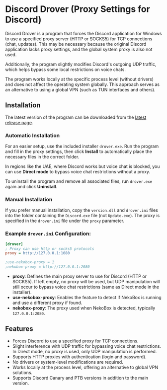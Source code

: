 # Discord Drover (Proxy Settings for Discord)

Discord Drover is a program that forces the Discord application for Windows to use a specified proxy server (HTTP or SOCKS5) for TCP connections (chat, updates). This may be necessary because the original Discord application lacks proxy settings, and the global system proxy is also not used.

Additionally, the program slightly modifies Discord's outgoing UDP traffic, which helps bypass some local restrictions on voice chats.

The program works locally at the specific process level (without drivers) and does not affect the operating system globally. This approach serves as an alternative to using a global VPN (such as TUN interfaces and others).

## Installation

The latest version of the program can be downloaded from the [latest release page](https://github.com/hdrover/discord-drover/releases/latest).

### Automatic Installation

For an easier setup, use the included installer `drover.exe`. Run the program and fill in the proxy settings, then click **Install** to automatically place the necessary files in the correct folder.

In regions like the UAE, where Discord works but voice chat is blocked, you can use **Direct mode** to bypass voice chat restrictions without a proxy.

To uninstall the program and remove all associated files, run `drover.exe` again and click **Uninstall**.

### Manual Installation

If you prefer manual installation, copy the `version.dll` and `drover.ini` files into the folder containing the `Discord.exe` file (not `Update.exe`). The proxy is specified in the `drover.ini` file under the `proxy` parameter.

### Example `drover.ini` Configuration:

```ini
[drover]
; Proxy can use http or socks5 protocols
proxy = http://127.0.0.1:1080

;use-nekobox-proxy = 1
;nekobox-proxy = http://127.0.0.1:2080
```

- **proxy**: Defines the main proxy server to use for Discord (HTTP or SOCKS5). If left empty, no proxy will be used, but UDP manipulation will still occur to bypass voice chat restrictions (same as Direct mode in the installer).
- **use-nekobox-proxy**: Enables the feature to detect if NekoBox is running and use a different proxy if found.
- **nekobox-proxy**: The proxy used when NekoBox is detected, typically `127.0.0.1:2080`.

## Features

- Forces Discord to use a specified proxy for TCP connections.
- Slight interference with UDP traffic for bypassing voice chat restrictions. In Direct mode, no proxy is used, only UDP manipulation is performed.
- Supports HTTP proxies with authentication (login and password).
- No drivers or system-level modifications are required.
- Works locally at the process level, offering an alternative to global VPN solutions.
- Supports Discord Canary and PTB versions in addition to the main version.

